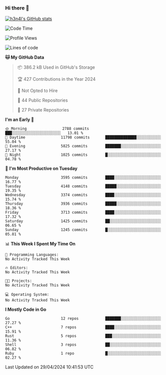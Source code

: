 ### Hi there 👋

[![h3n4l's GitHub stats](https://github-readme-stats.vercel.app/api?username=h3n4l&count_private=true&show_icons=true&theme=radical)](https://github.com/h3n4l/github-readme-stats)

<!--START_SECTION:waka-->
![Code Time](http://img.shields.io/badge/Code%20Time-1%2C866%20hrs%2044%20mins-blue)

![Profile Views](http://img.shields.io/badge/Profile%20Views-0-blue)

![Lines of code](https://img.shields.io/badge/From%20Hello%20World%20I%27ve%20Written-8.0%20million%20lines%20of%20code-blue)

**🐱 My GitHub Data** 

> 📦 386.2 kB Used in GitHub's Storage 
 > 
> 🏆 427 Contributions in the Year 2024
 > 
> 🚫 Not Opted to Hire
 > 
> 📜 44 Public Repositories 
 > 
> 🔑 27 Private Repositories 
 > 
**I'm an Early 🐤** 

```text
🌞 Morning                2788 commits        ███░░░░░░░░░░░░░░░░░░░░░░   13.01 % 
🌆 Daytime                11798 commits       ██████████████░░░░░░░░░░░   55.04 % 
🌃 Evening                5825 commits        ███████░░░░░░░░░░░░░░░░░░   27.17 % 
🌙 Night                  1025 commits        █░░░░░░░░░░░░░░░░░░░░░░░░   04.78 % 
```
📅 **I'm Most Productive on Tuesday** 

```text
Monday                   3595 commits        ████░░░░░░░░░░░░░░░░░░░░░   16.77 % 
Tuesday                  4148 commits        █████░░░░░░░░░░░░░░░░░░░░   19.35 % 
Wednesday                3374 commits        ████░░░░░░░░░░░░░░░░░░░░░   15.74 % 
Thursday                 3936 commits        █████░░░░░░░░░░░░░░░░░░░░   18.36 % 
Friday                   3713 commits        ████░░░░░░░░░░░░░░░░░░░░░   17.32 % 
Saturday                 1425 commits        ██░░░░░░░░░░░░░░░░░░░░░░░   06.65 % 
Sunday                   1245 commits        █░░░░░░░░░░░░░░░░░░░░░░░░   05.81 % 
```


📊 **This Week I Spent My Time On** 

```text
💬 Programming Languages: 
No Activity Tracked This Week

🔥 Editors: 
No Activity Tracked This Week

🐱‍💻 Projects: 
No Activity Tracked This Week

💻 Operating System: 
No Activity Tracked This Week
```

**I Mostly Code in Go** 

```text
Go                       12 repos            ███████░░░░░░░░░░░░░░░░░░   27.27 % 
C++                      7 repos             ████░░░░░░░░░░░░░░░░░░░░░   15.91 % 
Rust                     5 repos             ███░░░░░░░░░░░░░░░░░░░░░░   11.36 % 
Shell                    3 repos             ██░░░░░░░░░░░░░░░░░░░░░░░   06.82 % 
Ruby                     1 repo              █░░░░░░░░░░░░░░░░░░░░░░░░   02.27 % 
```




 Last Updated on 29/04/2024 10:41:53 UTC
<!--END_SECTION:waka-->

